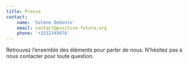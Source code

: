 ```yaml
---
title: Presse
contact:
    name: 'Solène Debonis'
    email: contact@positive-future.org
    phone: '+3312345678'
---
```

Retrouvez l’ensemble des éléments pour parler de nous. N’hésitez pas à nous contacter pour toute question. 